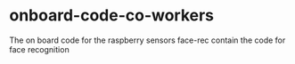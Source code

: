 # onboard-code-co-workers
The on board code for the raspberry sensors
face-rec contain the code for face recognition
